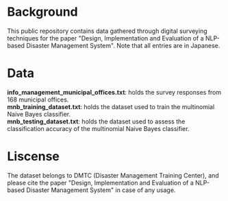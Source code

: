 <h1>Background</h1>
This public repository contains data gathered through digital surveying techniques for the paper "Design, Implementation and Evaluation of a NLP-based Disaster Management System". Note that all entries are in Japanese.

<h1>Data</h1>
<b>info_management_municipal_offices.txt</b>: holds the survey responses from 168 municipal offices.</br>
<b>mnb_training_dataset.txt</b>: holds the dataset used to train the multinomial Naive Bayes classifier.</br>
<b>mnb_testing_dataset.txt</b>: holds the dataset used to assess the classification accuracy of the multinomial Naive Bayes classifier.

<h1>Liscense</h1>
The dataset belongs to DMTC (Disaster Management Training Center), and please cite the paper "Design, Implementation and Evaluation of a NLP-based Disaster Management System" in case of any usage.
